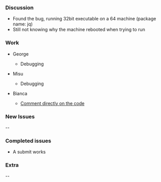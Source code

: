 ### Discussion ###
- Found the bug, running 32bit executable on a 64 machine (package name: jq)
- Still not knowing why the machine rebooted when trying to run

### Work ###
* George
  * Debugging

* Misu
  * Debugging

* Bianca
  * [Comment directly on the code](https://github.com/vmck/acs-interface/issues/165)

### New Issues ###
--

### Completed issues ###
* A submit works

### Extra ###
--
